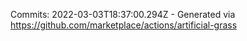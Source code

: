 Commits: 2022-03-03T18:37:00.294Z - Generated via https://github.com/marketplace/actions/artificial-grass
<br>
